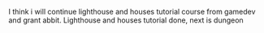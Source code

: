 I think i will continue lighthouse and houses tutorial course from gamedev and grant abbit. 
Lighthouse and houses tutorial done, next is dungeon